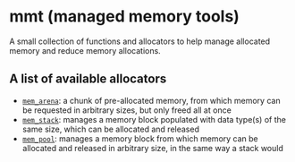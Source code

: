 # mmt (managed memory tools)
A small collection of functions and allocators to help manage allocated memory and reduce memory allocations.

## A list of available allocators
- [`mem_arena`](mmt/src/allocators/mem_arena.h): a chunk of pre-allocated memory, from which memory can be requested in arbitrary sizes, but only freed all at once
- [`mem_stack`](mmt/src/allocators/mem_stack.h): manages a memory block populated with data type(s) of the same size, which can be allocated and released
- [`mem_pool`](mmt/src/allocators/mem_pool.): manages a memory block from which memory can be allocated and released in arbitrary size, in the same way a stack would
